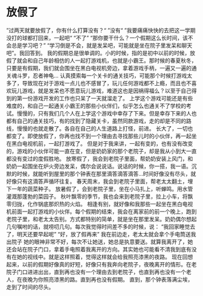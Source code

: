 # 放假了
”过两天就要放假了，你有什么打算没有？“
”没有“
”我要痛痛快快的去把这一学期没打的球都打回来，一起吧“
“不了”
“那你要干什么？一个假期这么长时间，该不会总是学习吧？”
“学习倒是不会，就是发呆吧，可能就是坐在院子里发呆和聊天吧”。我回答到。
我的假期总是很单调的。小的时候，指的是初中以前的时候，放假了就会和自己年龄相仿的人一起打游戏机，也就是小霸王。那时候的春夏秋冬，只要是有假期，我们就会围坐在黑白电视机旁边，拿着游戏手柄，一遍又一遍的通关魂斗罗，忍者神龟... 认真摸索每一个关卡的通关技巧，可能那个时候打游戏太多了，导致现在对于游戏一点儿也不感冒了，玩儿任何游戏都不上瘾，而且也不喜欢玩儿游戏，就是发呆也不愿意玩儿游戏，难道这也是因祸得福么？以至于自己得到的第一份游戏开发的工作也只呆了一天就溜走了。
上学这个游戏可能还是有些难度的，和自己一起通关小霸王的那些小伙伴们，似乎怎么也通关不了学校的考试。慢慢的，只有我们几个人在上学这个游戏中幸存了下来。但是幸存下来的人也都有自己的通关技巧，有的找到了隐藏关卡，虽然同款游戏，走的却是不同的路线，慢慢的也就走散了。各自在自己的人生道路上打怪，前进。
长大了，一切也都变了。即使放假了，你再也找不到一个理由去寻找那些儿时的小伙伴，再一起坐在黑白电视机前，一起打游戏了。
但是对于我来讲，一起有变的，也有没有改变的，游戏的小伙伴可能一直在变，但是奶奶家的那个老院子，却是我从小到大一直都没有变过的度假胜地。
放寒假了，我会到老院子里面，帮奶奶安装上风门，和奶奶一起围坐在炉火旁边发呆，偶尔会说说话。说话的时候，你一搭，我一语。沉默的时候，就能听到屋里的那个钟表在那里滴答滴答滴答...时间好像没有尽头，就好像只有这滴答声循环往复。
春天周末，我会到老院子里面，帮老太太翻土，埋下一年的蔬菜种子。
放暑假了，会到老院子里，坐在小马扎上，听蝉鸣。用水管灌溉那蓬勃的菜园子。
秋叶飘零的季节，我也会来到老院子里，拉上小车，将飘零归拢，化作锅底那炽热的火焰。
相逢有别，就好像和我那些一起坐在黑白电视机前面一起打游戏的小伙伴。每个假期的结束，我会在离家前的前一个晚上，跑到老院子里，和老太太告别。方式都特别的简单，就是坐在那里发呆。奶奶偶尔想起几句嘱咐的话，就唠叨几句。每次我觉得时间差不多的时候，说：
“我回家睡觉去了，明天还要早起呢”
“好，放了假再来”
我在前边走，老太太就会拿个手电筒送我出院子
她的眼神非常不好，每次不让她送，她总是执意要送。就算我离开了，她还会站在院子门口，拿着手电照着我离开的方向。其实她也可能看不清我到底有没有在她的视线中。就是这样照着，觉得这样就会给我照亮漆黑的夜路。
现在回想起来，以前的假期好像真的好短，好像只有我奔向老院子，夜晚离开的情形。在老院子门口进进出出，直到再也没有一个理由去到老院子，也直到再也没有一个老人，在夜晚为你照亮漆黑的路。直到再也没有假期。
直到，那个钟表落满尘埃，走到了时间的尽头。
